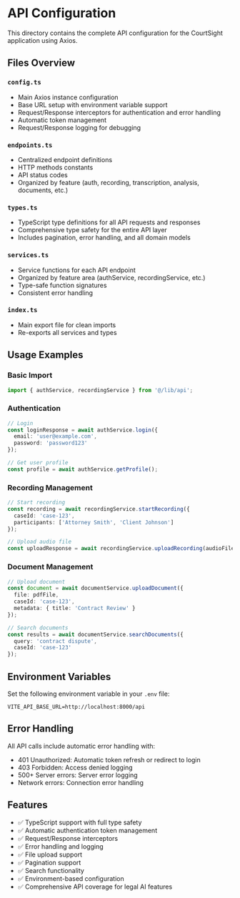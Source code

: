 # API Configuration

This directory contains the complete API configuration for the CourtSight application using Axios.

## Files Overview

### `config.ts`
- Main Axios instance configuration
- Base URL setup with environment variable support
- Request/Response interceptors for authentication and error handling
- Automatic token management
- Request/Response logging for debugging

### `endpoints.ts`
- Centralized endpoint definitions
- HTTP methods constants
- API status codes
- Organized by feature (auth, recording, transcription, analysis, documents, etc.)

### `types.ts`
- TypeScript type definitions for all API requests and responses
- Comprehensive type safety for the entire API layer
- Includes pagination, error handling, and all domain models

### `services.ts`
- Service functions for each API endpoint
- Organized by feature area (authService, recordingService, etc.)
- Type-safe function signatures
- Consistent error handling

### `index.ts`
- Main export file for clean imports
- Re-exports all services and types

## Usage Examples

### Basic Import
```typescript
import { authService, recordingService } from '@/lib/api';
```

### Authentication
```typescript
// Login
const loginResponse = await authService.login({
  email: 'user@example.com',
  password: 'password123'
});

// Get user profile
const profile = await authService.getProfile();
```

### Recording Management
```typescript
// Start recording
const recording = await recordingService.startRecording({
  caseId: 'case-123',
  participants: ['Attorney Smith', 'Client Johnson']
});

// Upload audio file
const uploadResponse = await recordingService.uploadRecording(audioFile);
```

### Document Management
```typescript
// Upload document
const document = await documentService.uploadDocument({
  file: pdfFile,
  caseId: 'case-123',
  metadata: { title: 'Contract Review' }
});

// Search documents
const results = await documentService.searchDocuments({
  query: 'contract dispute',
  caseId: 'case-123'
});
```

## Environment Variables

Set the following environment variable in your `.env` file:

```env
VITE_API_BASE_URL=http://localhost:8000/api
```

## Error Handling

All API calls include automatic error handling with:
- 401 Unauthorized: Automatic token refresh or redirect to login
- 403 Forbidden: Access denied logging
- 500+ Server errors: Server error logging
- Network errors: Connection error handling

## Features

- ✅ TypeScript support with full type safety
- ✅ Automatic authentication token management
- ✅ Request/Response interceptors
- ✅ Error handling and logging
- ✅ File upload support
- ✅ Pagination support
- ✅ Search functionality
- ✅ Environment-based configuration
- ✅ Comprehensive API coverage for legal AI features
